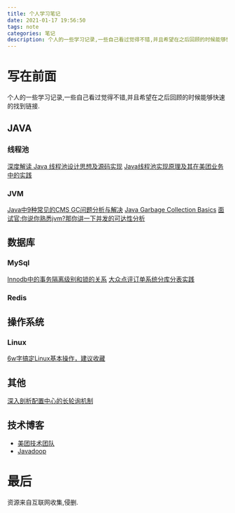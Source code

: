 ```yaml
---
title: 个人学习笔记
date: 2021-01-17 19:56:50
tags: note
categories: 笔记
description: 个人的一些学习记录,一些自己看过觉得不错,并且希望在之后回顾的时候能够快速的找到链接.
---
```


# 写在前面
个人的一些学习记录,一些自己看过觉得不错,并且希望在之后回顾的时候能够快速的找到链接.

<!-- more -->

## JAVA

### 线程池
[深度解读 Java 线程池设计思想及源码实现](https://javadoop.com/post/java-thread-pool)
[Java线程池实现原理及其在美团业务中的实践](https://tech.meituan.com/2020/04/02/java-pooling-pratice-in-meituan.html)
### JVM
[Java中9种常见的CMS GC问题分析与解决](https://tech.meituan.com/2020/11/12/java-9-cms-gc.html)
[Java Garbage Collection Basics](https://www.oracle.com/webfolder/technetwork/tutorials/obe/java/gc01/index.html)
[面试官:你说你熟悉jvm?那你讲一下并发的可达性分析](https://segmentfault.com/a/1190000021820577)
## 数据库
### MySql
[Innodb中的事务隔离级别和锁的关系](https://tech.meituan.com/2014/08/20/innodb-lock.html)
[大众点评订单系统分库分表实践](https://tech.meituan.com/2016/11/18/dianping-order-db-sharding.html)
### Redis

## 操作系统
### Linux
[6w字搞定Linux基本操作，建议收藏](https://juejin.cn/post/6917096816118857736)

## 其他
[深入剖析配置中心的长轮询机制](https://mp.weixin.qq.com/s/6Nh9iufj31UAk2xcstM4qw)
## 技术博客
- [美团技术团队](https://tech.meituan.com/)
- [Javadoop](https://javadoop.com/)

# 最后

资源来自互联网收集,侵删.
